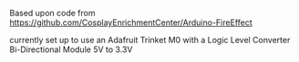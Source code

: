Based upon code from https://github.com/CosplayEnrichmentCenter/Arduino-FireEffect

currently set up to use an Adafruit Trinket M0 with a Logic Level Converter Bi-Directional Module 5V to 3.3V
